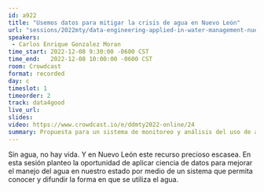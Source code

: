 ```yaml
---
id: a922
title: "Usemos datos para mitigar la crisis de agua en Nuevo León"
url: "sessions/2022mty/data-engineering-applied-in-water-management-nuevo-leon-s-water-crisis"
speakers:
 - Carlos Enrique Gonzalez Moran
time_start: 2022-12-08 9:30:00 -0600 CST
time_end:   2022-12-08 10:00:00 -0600 CST
room: Crowdcast
format: recorded
day: c
timeslot: 1
timeorder: 2
track: data4good
live_url: 
slides: 
video: https://www.crowdcast.io/e/ddmty2022-online/24
summary: Propuesta para un sistema de monitoreo y análisis del uso de agua.
---
```


Sin agua, no hay vida. Y en Nuevo León este recurso precioso escasea. En esta sesión planteo la oportunidad de aplicar ciencia de datos para mejorar el manejo del agua en nuestro estado por medio de un sistema que permita conocer y difundir la forma en que se utiliza el agua.
